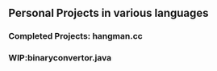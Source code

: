 ## Personal Projects in various languages
### Completed Projects: hangman.cc
### WIP:binaryconvertor.java